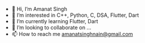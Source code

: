 - 👋 Hi, I’m Amanat Singh
- 👀 I’m interested in C++, Python, C, DSA, Flutter, Dart
- 🌱 I’m currently learning Flutter, Dart
- 💞️ I’m looking to collaborate on ...
- 📫 How to reach me amanatsinghnain@gmail.com

<!---
amanat-2003/amanat-2003 is a ✨ special ✨ repository because its `README.md` (this file) appears on your GitHub profile.
You can click the Preview link to take a look at your changes.
--->
